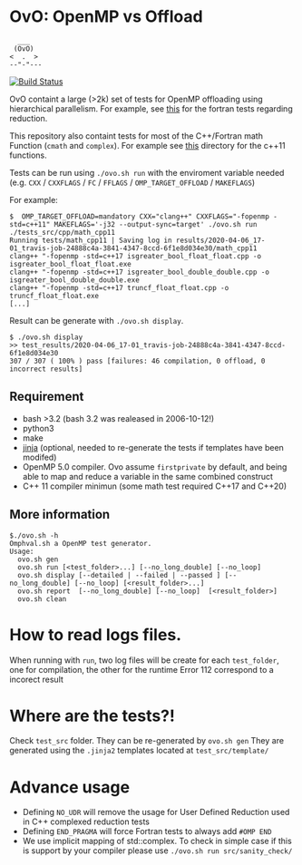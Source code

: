 # OvO: OpenMP vs Offload

```
  ___
 (OvO)
<  .  >
--"-"---
```
[![Build Status](https://travis-ci.org/TApplencourt/OvO.svg?branch=master)](https://travis-ci.org/TApplencourt/OvO)

OvO containt a large (>2k) set of tests for OpenMP offloading using hierarchical parallelism. For example, see [this](https://github.com/TApplencourt/OvO/tree/master/test_src/fortran/hierarchical_parallelism/reduction) for the fortran tests regarding reduction.

This repository also containt tests for most of the C++/Fortran math Function (`cmath` and `complex`). For example see [this](https://github.com/TApplencourt/OvO/tree/master/test_src/cpp/math_cpp11) directory for the c++11 functions.

Tests can be run using `./ovo.sh run` with the enviroment variable needed (e.g. `CXX` / `CXXFLAGS` / `FC` / `FFLAGS` / `OMP_TARGET_OFFLOAD` / `MAKEFLAGS`) 

For example:
```
$  OMP_TARGET_OFFLOAD=mandatory CXX="clang++" CXXFLAGS="-fopenmp -std=c++11" MAKEFLAGS='-j32 --output-sync=target' ./ovo.sh run ./tests_src/cpp/math_cpp11
Running tests/math_cpp11 | Saving log in results/2020-04-06_17-01_travis-job-24888c4a-3841-4347-8ccd-6f1e8d034e30/math_cpp11
clang++ "-fopenmp -std=c++17 isgreater_bool_float_float.cpp -o isgreater_bool_float_float.exe
clang++ "-fopenmp -std=c++17 isgreater_bool_double_double.cpp -o isgreater_bool_double_double.exe
clang++ "-fopenmp -std=c++17 truncf_float_float.cpp -o truncf_float_float.exe
[...]
```

Result can be generate with `./ovo.sh display`.

```
$ ./ovo.sh display
>> test_results/2020-04-06_17-01_travis-job-24888c4a-3841-4347-8ccd-6f1e8d034e30
307 / 307 ( 100% ) pass [failures: 46 compilation, 0 offload, 0 incorrect results]
```

## Requirement
 - bash >3.2 (bash 3.2 was realeased in 2006-10-12!)
 - python3
 - make
 - [jinja](https://jinja.palletsprojects.com/en/2.11.x/) (optional,  needed to re-generate the tests if templates have been modifed)
 - OpenMP 5.0 compiler. Ovo assume `firstprivate` by default, and being able to map and reduce a variable in the same combined construct
  - C++ 11 compiler minimun (some math test required C++17 and C++20)
 
## More information

```
$./ovo.sh -h
Omphval.sh a OpenMP test generator.
Usage:
  ovo.sh gen
  ovo.sh run [<test_folder>...] [--no_long_double] [--no_loop]
  ovo.sh display [--detailed | --failed | --passed ] [--no_long_double] [--no_loop] [<result_folder>...]
  ovo.sh report  [--no_long_double] [--no_loop]  [<result_folder>]
  ovo.sh clean
```

# How to read logs files.

When running with `run`, two log files will be create for each `test_folder`, one for compilation, the other for the runtime 
Error 112 correspond to a incorect result
 

# Where are the tests?!

Check `test_src` folder. They can be re-generated by `ovo.sh gen`
They are generated using the `.jinja2` templates located at `test_src/template/`

# Advance usage

 - Defining `NO_UDR` will remove the usage for User Defined Reduction used in C++ complexed reduction tests
 - Defining `END_PRAGMA` will force Fortran tests to always add `#OMP END`
 - We use implicit mapping of std::complex. To check in simple case if this is support by your compiler please use `./ovo.sh run src/sanity_check/`  
